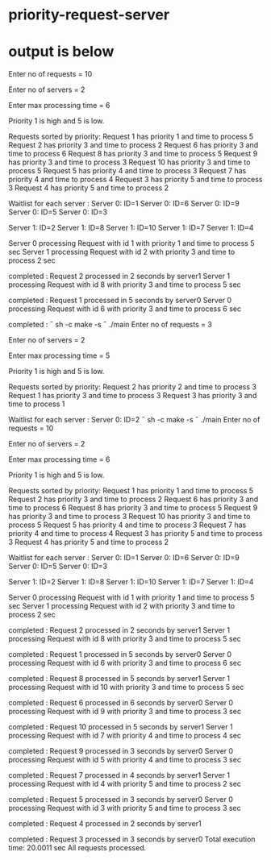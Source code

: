 # priority-request-server

# output is below 
Enter no of requests = 10

Enter no of servers = 2

Enter max processing time = 6

Priority 1 is high and 5 is low.

Requests sorted by priority: 
Request 1 has priority 1 and time to process 5
Request 2 has priority 3 and time to process 2
Request 6 has priority 3 and time to process 6
Request 8 has priority 3 and time to process 5
Request 9 has priority 3 and time to process 3
Request 10 has priority 3 and time to process 5
Request 5 has priority 4 and time to process 3
Request 7 has priority 4 and time to process 4
Request 3 has priority 5 and time to process 3
Request 4 has priority 5 and time to process 2

Waitlist for each server : 
Server 0: ID=1
Server 0: ID=6
Server 0: ID=9
Server 0: ID=5
Server 0: ID=3

Server 1: ID=2
Server 1: ID=8
Server 1: ID=10
Server 1: ID=7
Server 1: ID=4

Server 0
processing Request with id 1 with priority 1 and time to process 5 sec
Server 1
processing Request with id 2 with priority 3 and time to process 2 sec

completed : 
Request 2 processed in 2 seconds by server1
Server 1
processing Request with id 8 with priority 3 and time to process 5 sec

completed : 
Request 1 processed in 5 seconds by server0
Server 0
processing Request with id 6 with priority 3 and time to process 6 sec

completed : 
 sh -c make -s
 ./main
Enter no of requests = 3

Enter no of servers = 2

Enter max processing time = 5

Priority 1 is high and 5 is low.

Requests sorted by priority: 
Request 2 has priority 2 and time to process 3
Request 1 has priority 3 and time to process 3
Request 3 has priority 3 and time to process 1

Waitlist for each server : 
Server 0: ID=2
 sh -c make -s
 ./main
Enter no of requests = 10

Enter no of servers = 2

Enter max processing time = 6

Priority 1 is high and 5 is low.

Requests sorted by priority: 
Request 1 has priority 1 and time to process 5
Request 2 has priority 3 and time to process 2
Request 6 has priority 3 and time to process 6
Request 8 has priority 3 and time to process 5
Request 9 has priority 3 and time to process 3
Request 10 has priority 3 and time to process 5
Request 5 has priority 4 and time to process 3
Request 7 has priority 4 and time to process 4
Request 3 has priority 5 and time to process 3
Request 4 has priority 5 and time to process 2

Waitlist for each server : 
Server 0: ID=1
Server 0: ID=6
Server 0: ID=9
Server 0: ID=5
Server 0: ID=3

Server 1: ID=2
Server 1: ID=8
Server 1: ID=10
Server 1: ID=7
Server 1: ID=4

Server 0
processing Request with id 1 with priority 1 and time to process 5 sec
Server 1
processing Request with id 2 with priority 3 and time to process 2 sec

completed : 
Request 2 processed in 2 seconds by server1
Server 1
processing Request with id 8 with priority 3 and time to process 5 sec

completed : 
Request 1 processed in 5 seconds by server0
Server 0
processing Request with id 6 with priority 3 and time to process 6 sec

completed : 
Request 8 processed in 5 seconds by server1
Server 1
processing Request with id 10 with priority 3 and time to process 5 sec

completed : 
Request 6 processed in 6 seconds by server0
Server 0
processing Request with id 9 with priority 3 and time to process 3 sec

completed : 
Request 10 processed in 5 seconds by server1
Server 1
processing Request with id 7 with priority 4 and time to process 4 sec

completed : 
Request 9 processed in 3 seconds by server0
Server 0
processing Request with id 5 with priority 4 and time to process 3 sec

completed : 
Request 7 processed in 4 seconds by server1
Server 1
processing Request with id 4 with priority 5 and time to process 2 sec

completed : 
Request 5 processed in 3 seconds by server0
Server 0
processing Request with id 3 with priority 5 and time to process 3 sec

completed : 
Request 4 processed in 2 seconds by server1

completed : 
Request 3 processed in 3 seconds by server0
Total execution time: 20.0011 sec
All requests processed.
